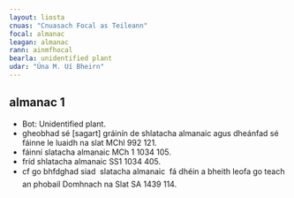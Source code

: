```yaml
---
layout: liosta
cnuas: "Cnuasach Focal as Teileann"
focal: almanac
leagan: almanac
rann: ainmfhocal
bearla: unidentified plant
udar: "Úna M. Uí Bheirn"
---
```


## almanac 1

* Bot: Unidentified plant.
* gheobhad sé [sagart] gráinín de
shlatacha almanaic agus dheánfad sé fáinne le luaidh na
slat MChl 992 121.
* fáinní slatacha almanaic MCh 1 1034 105.
* fríd shlatacha almanaic SS1 1034 405.
* cf go bhfdghad siad  slatacha almanaic  fá dhéin a bheith leofa go teach an
phobail Domhnach na Slat SA 1439 114.
